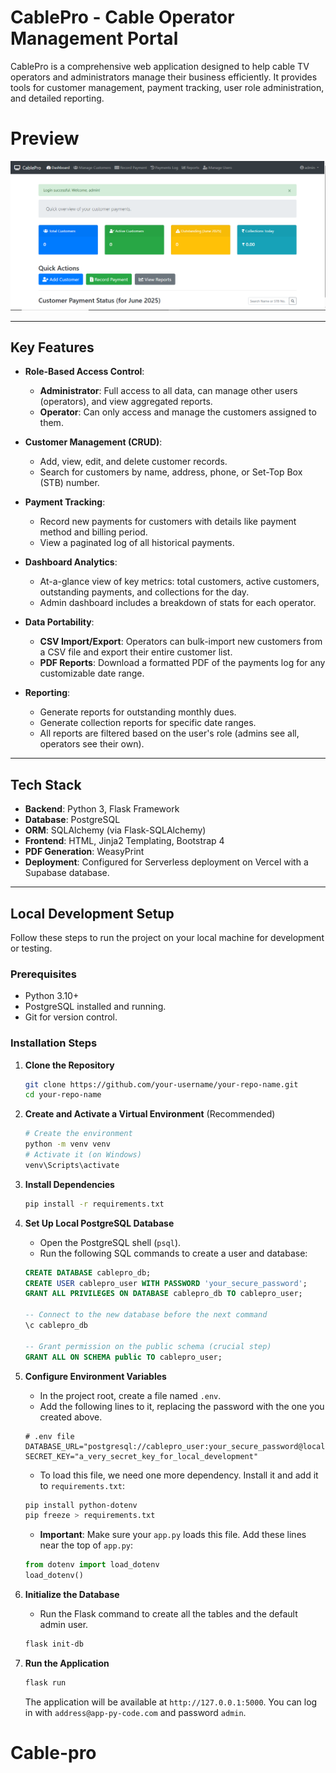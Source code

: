 # CablePro - Cable Operator Management Portal

CablePro is a comprehensive web application designed to help cable TV operators and administrators manage their business efficiently. It provides tools for customer management, payment tracking, user role administration, and detailed reporting.

 # Preview 

<img src="https://github.com/Gokul-dev-creator/Cable-pro/blob/main/static/images/preview.PNG">

---

## Key Features

*   **Role-Based Access Control**:
    *   **Administrator**: Full access to all data, can manage other users (operators), and view aggregated reports.
    *   **Operator**: Can only access and manage the customers assigned to them.

*   **Customer Management (CRUD)**:
    *   Add, view, edit, and delete customer records.
    *   Search for customers by name, address, phone, or Set-Top Box (STB) number.

*   **Payment Tracking**:
    *   Record new payments for customers with details like payment method and billing period.
    *   View a paginated log of all historical payments.

*   **Dashboard Analytics**:
    *   At-a-glance view of key metrics: total customers, active customers, outstanding payments, and collections for the day.
    *   Admin dashboard includes a breakdown of stats for each operator.

*   **Data Portability**:
    *   **CSV Import/Export**: Operators can bulk-import new customers from a CSV file and export their entire customer list.
    *   **PDF Reports**: Download a formatted PDF of the payments log for any customizable date range.

*   **Reporting**:
    *   Generate reports for outstanding monthly dues.
    *   Generate collection reports for specific date ranges.
    *   All reports are filtered based on the user's role (admins see all, operators see their own).

---

## Tech Stack

*   **Backend**: Python 3, Flask Framework
*   **Database**: PostgreSQL
*   **ORM**: SQLAlchemy (via Flask-SQLAlchemy)
*   **Frontend**: HTML, Jinja2 Templating, Bootstrap 4
*   **PDF Generation**: WeasyPrint
*   **Deployment**: Configured for Serverless deployment on Vercel with a Supabase database.

---

## Local Development Setup

Follow these steps to run the project on your local machine for development or testing.

### Prerequisites
*   Python 3.10+
*   PostgreSQL installed and running.
*   Git for version control.

### Installation Steps

1.  **Clone the Repository**
    ```bash
    git clone https://github.com/your-username/your-repo-name.git
    cd your-repo-name
    ```

2.  **Create and Activate a Virtual Environment** (Recommended)
    ```bash
    # Create the environment
    python -m venv venv
    # Activate it (on Windows)
    venv\Scripts\activate
    ```

3.  **Install Dependencies**
    ```bash
    pip install -r requirements.txt
    ```

4.  **Set Up Local PostgreSQL Database**
    *   Open the PostgreSQL shell (`psql`).
    *   Run the following SQL commands to create a user and database:
    ```sql
    CREATE DATABASE cablepro_db;
    CREATE USER cablepro_user WITH PASSWORD 'your_secure_password';
    GRANT ALL PRIVILEGES ON DATABASE cablepro_db TO cablepro_user;
    
    -- Connect to the new database before the next command
    \c cablepro_db
    
    -- Grant permission on the public schema (crucial step)
    GRANT ALL ON SCHEMA public TO cablepro_user;
    ```

5.  **Configure Environment Variables**
    *   In the project root, create a file named `.env`.
    *   Add the following lines to it, replacing the password with the one you created above.
    ```
    # .env file
    DATABASE_URL="postgresql://cablepro_user:your_secure_password@localhost/cablepro_db"
    SECRET_KEY="a_very_secret_key_for_local_development"
    ```
    *   To load this file, we need one more dependency. Install it and add it to `requirements.txt`:
    ```bash
    pip install python-dotenv
    pip freeze > requirements.txt
    ```
    *   **Important**: Make sure your `app.py` loads this file. Add these lines near the top of `app.py`:
    ```python
    from dotenv import load_dotenv
    load_dotenv()
    ```
    

6.  **Initialize the Database**
    *   Run the Flask command to create all the tables and the default admin user.
    ```bash
    flask init-db
    ```

7.  **Run the Application**
    ```bash
    flask run
    ```
    The application will be available at `http://127.0.0.1:5000`. You can log in with `address@app-py-code.com` and password `admin`.
# Cable-pro
